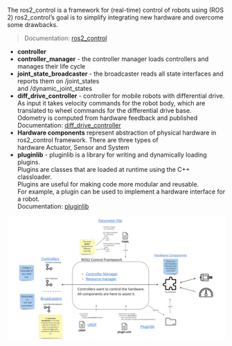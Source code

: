 The ros2_control is a framework for (real-time) control of robots using (ROS 2)
ros2_control’s goal is to simplify integrating new hardware and overcome some drawbacks.
> Documentation: [ros2_control](https://ros-controls.github.io/control.ros.org/index.html)  

<!--img src="images/ros2_control_architecture.jpeg" alt="Alt Text"-->

- **controller**
- **controller_manager** - the controller manager loads controllers and manages their life cycle           
- **joint_state_broadcaster** - the broadcaster reads all state interfaces and reports them on /joint_states  
                                and /dynamic_joint_states       
- **diff_drive_controller** - controller for mobile robots with differential drive.  
                              As input it takes velocity commands for the robot body, which are translated to wheel commands for the differential drive base.  
                              Odometry is computed from hardware feedback and published  
                              Documentation: [diff_drive_controller](https://control.ros.org/master/doc/ros2_controllers/diff_drive_controller/doc/userdoc.html)
- **Hardware components** represent abstraction of physical hardware in ros2_control framework. There are three types of  
                          hardware Actuator, Sensor and System  
- **pluginlib** - pluginlib is a library for writing and dynamically loading plugins.  
                  Plugins are classes that are loaded at runtime using the C++ classloader.  
                  Plugins are useful for making code more modular and reusable.  
                  For example, a plugin can be used to implement a hardware interface for a robot.                  
                  Documentation: [pluginlib](https://docs.ros.org/en/iron/Tutorials/Beginner-Client-Libraries/Pluginlib.html)                              


![ros2_control architecture](images/ros2_control_architecture.jpeg)